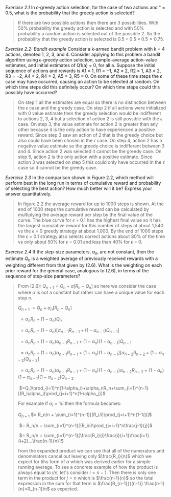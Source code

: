 *Exercise 2.1* In $\epsilon$-greedy action selection, for the case of two actions and " = 0.5, what is
the probability that the greedy action is selected?

> If there are two possible actions then there are 3 possibilities.  With 50% probability the greedy action is selected and with 50% probability a random action is selected out of the possible 2.  So the probability that the greedy action is selected is $0.5 + 0.5 \times 0.5 = 0.75$.

*Exercise 2.2:* *Bandit example* Consider a k-armed bandit problem with k = 4 actions,
denoted 1, 2, 3, and 4. Consider applying to this problem a bandit algorithm using
$\epsilon$-greedy action selection, sample-average action-value estimates, and initial estimates
of Q1(a) = 0, for all a. Suppose the initial sequence of actions and rewards is A1 = 1,
R1 = −1, A2 = 2, R2 = 1, A3 = 2, R3 = −2, A4 = 2, R4 = 2, A5 = 3, R5 = 0. On some
of these time steps the $\epsilon$ case may have occurred, causing an action to be selected at
random. On which time steps did this definitely occur? On which time steps could this
possibly have occurred?

> On step 1 all the estimates are equal so there is no distinction between the $\epsilon$ case and the greedy case.  On step 2 if all actions were initialized with 0 value estimate then the greedy selection would be indifferent to actions 2, 3, 4 but a selection of action 2 is still possible with the $\epsilon$ case.  On step 3, the value estimate for action 2 is greater than any other because it is the only action to have experienced a positive reward.  Since step 3 saw an action of 2 that is the greedy choice but also could have been chosen in the $\epsilon$ case.  On step 4, action 2 has a negative value estimate so the greedy choice is indifferent between 3 and 4.  Since action 2 was selected it cannot be the greedy case.  On step 5, action 2 is the only action with a positive estimate.  Since action 3 was selected on step 5 this could only have occurred in the $\epsilon$ case so it cannot be the greedy case.

*Exercise 2.3* In the comparison shown in Figure 2.2, which method will perform best in
the long run in terms of cumulative reward and probability of selecting the best action?
How much better will it be? Express your answer quantitatively.

> In figure 2.2 the average reward for up to 1000 steps is shown.  At the end of 1000 steps the cumulative reward can be calculated by multiplying the average reward per step by the final value of the curve.  The blue curve for $\epsilon$ = 0.1 has the highest final value so it has the largest cumulative reward for this number of steps at about 1,540 vs the $\epsilon$ = 0 greedy strategy at about 1,000.  By the end of 1000 steps the $\epsilon$ = 0.1 strategy also selects correct actions about 80% of the time vs only about 50% for $\epsilon$ = 0.01 and less than 40% for $\epsilon$ = 0.

*Exercise 2.4* If the step-size parameters, $\alpha_n$, are not constant, then the estimate $Q_n$ is
a weighted average of previously received rewards with a weighting different from that
given by (2.6). What is the weighting on each prior reward for the general case, analogous
to (2.6), in terms of the sequence of step-size parameters?

> From (2.6):  $Q_{n+1} = Q_n + \alpha[R_n - Q_n]$ so here we consider the case where $\alpha$ is not a constant but rather can have a unique value for each step n.
>
> $Q_{n+1}$   $=Q_n + \alpha_n[R_n - Q_n]$
>
> ​			$=\alpha_nR_n+(1-\alpha_n)Q_n$
>
> ​			$=\alpha_nR_n+(1-\alpha_n)[\alpha_{n-1}R_{n-1}+(1-\alpha_{n-1})Q_{n-1}]$
>
> ​			$=\alpha_nR_n+(1-\alpha_n)\alpha_{n-1}R_{n-1}+(1-\alpha_n)(1-\alpha_{n-1})Q_{n-1}$
>
> ​			$=\alpha_nR_n+(1-\alpha_n)\alpha_{n-1}R_{n-1}+(1-\alpha_n)(1-\alpha_{n-1})[\alpha_{n-2}R_{n-2}+(1-\alpha_{n-2})Q_{n-2}]$
>
> ​			$=\alpha_nR_n+(1-\alpha_n)\alpha_{n-1}R_{n-1}+(1-\alpha_n)(1-\alpha_{n-1})\alpha_{n-2}R_{n-2}+(1-\alpha_n)(1-\alpha_{n-1})(1-\alpha_{n-2})Q_{n-2}$
>
> ​			$=Q_1\prod_{i=1}^n(1-\alpha_i)+\alpha_nR_n+\sum_{i=1}^{n-1}[(R_i\alpha_i)\prod_{j=i+1}^n(1-\alpha_j)]$
>
> For example if $\alpha_i=1/i$ then the formula becomes:
>
> $Q_{n+1}$ 	$= R_n/n + \sum_{i=1}^{n-1}[(R_i/i)\prod_{j=i+1}^n(1-1/j)]$
>
> ​			$= R_n/n + \sum_{i=1}^{n-1}[(R_i/i)\prod_{j=i+1}^n\frac{j-1}{j}]$
>
> ​			$= R_n/n + \sum_{i=1}^{n-1}[\frac{R_i}{i}\frac{i}{i+1}\frac{i+1}{i+2}...\frac{n-1}{n}]$
>
> from the expanded product we can see that all of the numerators and denominators cancel out leaving only $\frac{R_i}{n}$ which we expect for tihs form of $\alpha$ which was derived earlier for a simple running average.  To see a concrete example of how the product is  always equal to $i/n$, let's consider $i=n-1$.  Then there is only one term in the product for $j=n$ which is $\frac{n-1}{n}$ so the total expression in the sum for that term is $\frac{R_{n-1}}{(n-1)} \frac{n-1}{n}=R_{n-1}/n$ as expected.  

